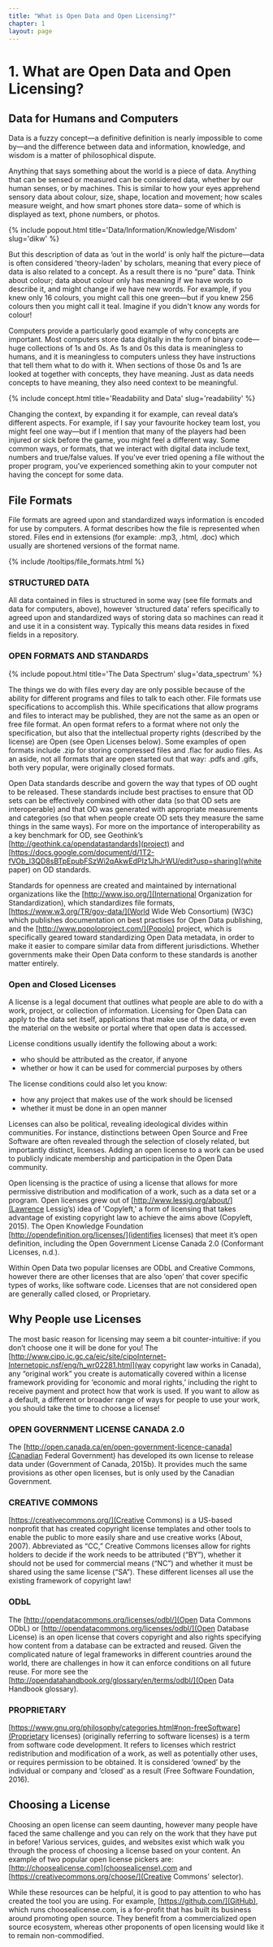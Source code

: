 ```yaml
---
title: "What is Open Data and Open Licensing?"
chapter: 1
layout: page
---
```


# 1. What are Open Data and Open Licensing?

## Data for Humans and Computers
Data is a fuzzy concept—a definitive definition is nearly impossible to come by—and the difference between data and information, knowledge, and wisdom is a matter of philosophical dispute. 

Anything that says something about the world is a piece of data. Anything that can be sensed or measured can be considered data, whether by our human senses, or by machines. This is similar to how your eyes apprehend sensory data about colour, size, shape, location and movement; how scales measure weight, and how smart phones store data– some of which is  displayed as text, phone numbers, or photos.

{% include popout.html title='Data/Information/Knowledge/Wisdom' slug='dikw' %}

But this description of data as ‘out in the world’ is only half the picture—data is often considered 'theory-laden' by scholars, meaning that every piece of data is also related to a concept. As a result there is no “pure” data. Think about colour; data about colour only has meaning if we have words to describe it, and might change if we have new words. For example, if you knew only 16 colours, you might call this one green—but if you knew 256 colours then you might call it teal. Imagine if you didn't know any words for colour!

Computers provide a particularly good example of why concepts are important. Most computers store data digitally in the form of binary code—huge collections of 1s and 0s. As 1s and 0s this data is meaningless to humans, and it is meaningless to computers unless they have instructions that tell them what to do with it. When sections of those 0s and 1s are looked at together with concepts, they have meaning. Just as data needs concepts to have meaning, they also need context to be meaningful.

{% include concept.html title='Readability and Data' slug='readability' %}

Changing the context, by expanding it for example, can reveal data’s different aspects. For example, if I say your favourite hockey team lost, you might feel one way—but if I mention that many of the players had been injured or sick before the game, you might feel a different way. Some common ways, or formats, that we interact with digital data include text, numbers and true/false values. If you've ever tried opening a file without the proper program, you’ve experienced something akin to your computer not having the concept for some data.

## File Formats

File formats are agreed upon and standardized ways information is encoded for use by computers. A format describes how the file is represented when stored. Files end in extensions (for example: .mp3, .html, .doc) which usually are shortened versions of the format name.

{% include /tooltips/file_formats.html %}

### STRUCTURED DATA

All data contained in files is structured in some way (see file formats and data for computers, above), however ‘structured data’ refers specifically to agreed upon and  standardized ways of storing data so machines can read it and use it in a consistent way. Typically this means data resides in fixed fields in a repository.

### OPEN FORMATS AND STANDARDS

{% include popout.html title='The Data Spectrum' slug='data_spectrum' %}

The things we do with files every day are only possible because of the ability for different programs and files to talk to each other. File formats use specifications to accomplish this. While specifications that allow programs and files to interact may be published, they are not the same as an open or free file format. An open format refers to a format where not only the specification, but also that the intellectual property rights (described by the license) are Open (see Open Licenses below). Some examples of open formats include .zip for storing compressed files  and .flac for audio files. As an aside, not all formats that are open started out that way: .pdfs and .gifs, both very popular, were originally closed formats. 

Open Data standards describe and govern the way that types of OD ought to be released. These standards include best practises to ensure that OD sets can be effectively combined with other data (so that OD sets are interoperable) and that OD was generated with appropriate measurements and categories (so that when people create OD sets they measure the same things in the same ways). For more on the importance of interoperability as a key benchmark for OD, see Geothink’s [http://geothink.ca/opendatastandards](project) and [https://docs.google.com/document/d/1T2-fVOb_l3QD8sBTpEpubFSzWi2qAkwEdPIz1JhJrWU/edit?usp=sharing](white paper) on OD standards.

Standards for openness are created and maintained by international organizations like the [http://www.iso.org/](International Organization for Standardization), which standardizes file formats, [https://www.w3.org/TR/gov-data/](World Wide Web Consortium) (W3C) which publishes documentation on best practises for Open Data publishing, and the [http://www.popoloproject.com/](Popolo) project, which is specifically geared toward standardizing Open Data metadata, in order to make it easier to compare similar data from different jurisdictions. Whether governments make their Open Data conform to these standards is another matter entirely. 

### Open and Closed Licenses

A license is a legal document that outlines what people are able to do with a work, project, or collection of information. Licensing for Open Data can apply to the data set itself, applications that make use of the data, or even the material on the website or portal where that open data is accessed.
 
License conditions usually identify the following about a work: 
* who should be attributed as the creator, if anyone
* whether or how it can be used for commercial purposes by others 

The license conditions could also let you know: 
* how any project that makes use of the work should be licensed 
* whether it must be done in an open manner
 
Licenses can also be political, revealing ideological divides within communities. For instance, distinctions between Open Source and Free Software are often revealed through the selection of closely related, but importantly distinct, licenses. Adding an open license to a work can be used to publicly indicate membership and participation in the Open Data community.

Open licensing is the practice of using a license that allows for more permissive distribution and modification of a work, such as a data set or a program. Open licenses grew out of [http://www.lessig.org/about/](Lawrence Lessig’s) idea of 'Copyleft,' a form of licensing that takes advantage of existing copyright law to achieve the aims above (Copyleft, 2015). The Open Knowledge Foundation [http://opendefinition.org/licenses/](identifies licenses) that meet it’s open definition, including the Open Government License Canada 2.0 (Conformant Licenses, n.d.).

Within Open Data two popular licenses are ODbL and Creative Commons, however there are other licenses that are also ‘open’ that cover specific types of works, like software code. Licenses that are not considered open are generally called closed, or Proprietary.

## Why People use Licenses

The most basic reason for licensing may seem a bit counter-intuitive: if you don’t choose one it will be done for you! The [http://www.cipo.ic.gc.ca/eic/site/cipoInternet-Internetopic.nsf/eng/h_wr02281.html](way copyright law works in Canada), any “original work” you create is automatically covered within a license framework providing for ‘economic and moral rights,’ including the right to receive payment and protect how that work is used. If you want to allow as a default, a different or broader range of ways for people to use your work, you should take the time to choose a license!

### OPEN GOVERNMENT LICENSE CANADA 2.0

The [http://open.canada.ca/en/open-government-licence-canada](Canadian Federal Government) has developed its own license to release data under (Government of Canada, 2015b). It provides much the same provisions as other open licenses, but is only used by the Canadian Government.

### CREATIVE COMMONS

[https://creativecommons.org/](Creative Commons) is a US-based nonprofit that has created copyright license templates and other tools to enable the public to more easily share and use creative works (About, 2007). Abbreviated as “CC,” Creative Commons licenses allow for rights holders to decide if the work needs to be attributed (“BY”), whether it should not be used for commercial means (“NC”) and whether it must be shared using the same license (“SA”). These different licenses all use the existing framework of copyright law!

### ODbL

The [http://opendatacommons.org/licenses/odbl/](Open Data Commons ODbL) or [http://opendatacommons.org/licenses/odbl/](Open Database License) is an open license that covers copyright and also rights specifying how content from a database can be extracted and reused. Given the complicated nature of legal frameworks in different countries around the world, there are challenges in how it can enforce conditions on all future reuse. For more see the [http://opendatahandbook.org/glossary/en/terms/odbl/](Open Data Handbook glossary).

### PROPRIETARY

[https://www.gnu.org/philosophy/categories.html#non-freeSoftware](Proprietary licenses) (originally referring to software licenses) is a term from software code development. It refers to licenses which restrict redistribution and modification of a work, as well as potentially other uses, or requires permission to be obtained. It is considered ‘owned’ by the individual or company and ‘closed’ as a result (Free Software Foundation, 2016). 

## Choosing  a License

Choosing an open license can seem daunting, however many people have faced the same challenge and you can rely on the work that they have put in before! Various services, guides, and websites exist which walk you through the process of choosing a license based on your content. An example of two popular open license pickers are: [http://choosealicense.com](choosealicense).com and [https://creativecommons.org/choose/](Creative Commons' selector).
 
While these resources can be helpful, it is good to pay attention to who has created the tool you are using. For example, [https://github.com/](GitHub), which runs choosealicense.com, is a for-profit that has built its business around promoting open source. They benefit from a commercialized open source ecosystem, whereas other proponents of open licensing would like it to remain non-commodified.





